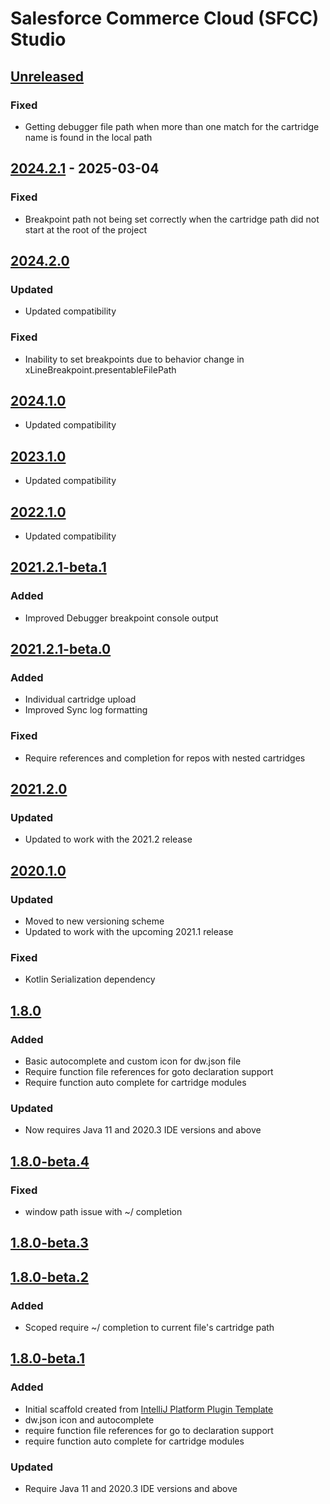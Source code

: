 <!-- Keep a Changelog guide -> https://keepachangelog.com -->

# Salesforce Commerce Cloud (SFCC) Studio

## [Unreleased]

### Fixed

- Getting debugger file path when more than one match for the cartridge name is found in the local path

## [2024.2.1] - 2025-03-04

### Fixed

- Breakpoint path not being set correctly when the cartridge path did not start at the root of the project

## [2024.2.0]

### Updated

- Updated compatibility

### Fixed

- Inability to set breakpoints due to behavior change in xLineBreakpoint.presentableFilePath

## [2024.1.0]

- Updated compatibility

## [2023.1.0]

- Updated compatibility

## [2022.1.0]

- Updated compatibility

## [2021.2.1-beta.1]

### Added

- Improved Debugger breakpoint console output

## [2021.2.1-beta.0]

### Added

- Individual cartridge upload
- Improved Sync log formatting

### Fixed

- Require references and completion for repos with nested cartridges

## [2021.2.0]

### Updated

- Updated to work with the 2021.2 release

## [2020.1.0]

### Updated

- Moved to new versioning scheme
- Updated to work with the upcoming 2021.1 release

### Fixed

- Kotlin Serialization dependency

## [1.8.0]

### Added

- Basic autocomplete and custom icon for dw.json file
- Require function file references for goto declaration support
- Require function auto complete for cartridge modules

### Updated

- Now requires Java 11 and 2020.3 IDE versions and above

## [1.8.0-beta.4]

### Fixed

- window path issue with ~/ completion

## [1.8.0-beta.3]

## [1.8.0-beta.2]

### Added

- Scoped require ~/ completion to current file's cartridge path

## [1.8.0-beta.1]

### Added

- Initial scaffold created from [IntelliJ Platform Plugin Template](https://github.com/JetBrains/intellij-platform-plugin-template)
- dw.json icon and autocomplete
- require function file references for go to declaration support
- require function auto complete for cartridge modules

### Updated

- Require Java 11 and 2020.3 IDE versions and above

[Unreleased]: https://github.com/nek4life/sfcc-studio/compare/v2024.2.1...HEAD
[2024.2.1]: https://github.com/nek4life/sfcc-studio/compare/v2024.2.0...v2024.2.1
[2024.2.0]: https://github.com/nek4life/sfcc-studio/compare/v2024.1.0...v2024.2.0
[2024.1.0]: https://github.com/nek4life/sfcc-studio/compare/v2023.1.0...v2024.1.0
[2023.1.0]: https://github.com/nek4life/sfcc-studio/compare/v2022.1.0...v2023.1.0
[2022.1.0]: https://github.com/nek4life/sfcc-studio/compare/v2021.2.1-beta.1...v2022.1.0
[2021.2.1-beta.1]: https://github.com/nek4life/sfcc-studio/compare/v2021.2.1-beta.0...v2021.2.1-beta.1
[2021.2.1-beta.0]: https://github.com/nek4life/sfcc-studio/compare/v2021.2.0...v2021.2.1-beta.0
[2021.2.0]: https://github.com/nek4life/sfcc-studio/compare/v2020.1.0...v2021.2.0
[2020.1.0]: https://github.com/nek4life/sfcc-studio/compare/v1.8.0...v2020.1.0
[1.8.0]: https://github.com/nek4life/sfcc-studio/compare/v1.8.0-beta.4...v1.8.0
[1.8.0-beta.4]: https://github.com/nek4life/sfcc-studio/compare/v1.8.0-beta.3...v1.8.0-beta.4
[1.8.0-beta.3]: https://github.com/nek4life/sfcc-studio/compare/v1.8.0-beta.2...v1.8.0-beta.3
[1.8.0-beta.2]: https://github.com/nek4life/sfcc-studio/compare/v1.8.0-beta.1...v1.8.0-beta.2
[1.8.0-beta.1]: https://github.com/nek4life/sfcc-studio/commits/v1.8.0-beta.1

